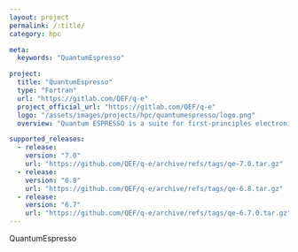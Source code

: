 ```yaml
---
layout: project
permalink: /:title/
category: hpc

meta:
  keywords: "QuantumEspresso"

project:
  title: "QuantumEspresso"
  type: "Fortran"
  url: "https://gitlab.com/QEF/q-e"
  project_official_url: "https://gitlab.com/QEF/q-e"
  logo: "/assets/images/projects/hpc/quantumespresso/logo.png"
  overview: "Quantum ESPRESSO is a suite for first-principles electronic-structure calculations and materials modeling, distributed for free and as free software under the GNU General Public License."

supported_releases:
  - release:
    version: "7.0"
    url: "https://github.com/QEF/q-e/archive/refs/tags/qe-7.0.tar.gz"
  - release:
    version: "6.8"
    url: "https://github.com/QEF/q-e/archive/refs/tags/qe-6.8.tar.gz"
  - release:
    version: "6.7"
    url: "https://github.com/QEF/q-e/archive/refs/tags/qe-6.7.0.tar.gz"
---
```


<p>QuantumEspresso</p>
